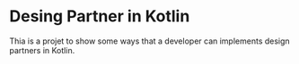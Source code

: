 # Desing Partner in Kotlin

Thia is a projet to show some ways that a developer can implements design partners in Kotlin.

